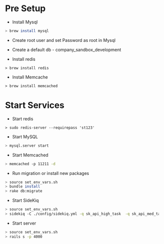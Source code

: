 # Pre Setup

* Install Mysql
```bash
> brew install mysql
```
* Create root user and set Password as root in Mysql
* Create a default db - company_sandbox_development

* Install redis
```main
> brew install redis
```

* Install Memcache
```main
> brew install memcached
```

# Start Services

* Start redis
```main
> sudo redis-server --requirepass 'st123'
```

* Start MySQL
```bash
> mysql.server start
```

* Start Memcached
```bash
> memcached -p 11211 -d
```

* Run migration or install new packages
```bash
> source set_env_vars.sh
> bundle install
> rake db:migrate
```

* Start SideKiq
```bash
> source set_env_vars.sh
> sidekiq -C ./config/sidekiq.yml -q sk_api_high_task  -q sk_api_med_task -q sk_api_default
```

* Start server
```bash
> source set_env_vars.sh
> rails s -p 4000
```


